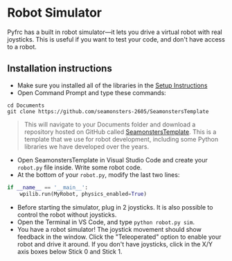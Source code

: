 # Robot Simulator

Pyfrc has a built in robot simulator&mdash;it lets you drive a virtual robot with real joysticks. This is useful if you want to test your code, and don't have access to a robot.

## Installation instructions
- Make sure you installed all of the libraries in the [Setup Instructions](../setup#install-python-libraries)
- Open Command Prompt and type these commands:
```
cd Documents
git clone https://github.com/seamonsters-2605/SeamonstersTemplate
```
> This will navigate to your Documents folder and download a repository hosted on GitHub called [SeamonstersTemplate](https://github.com/seamonsters-2605/SeamonstersTemplate). This is a template that we use for robot development, including some Python libraries we have developed over the years.
- Open SeamonstersTemplate in Visual Studio Code and create your `robot.py` file inside. Write some robot code.
- At the bottom of your `robot.py`, modify the last two lines:
```python
if __name__ == '__main__':
    wpilib.run(MyRobot, physics_enabled=True)
```
- Before starting the simulator, plug in 2 joysticks. It is also possible to control the robot without joysticks.
- Open the Terminal in VS Code, and type `python robot.py sim`.
- You have a robot simulator! The joystick movement should show feedback in the window. Click the "Teleoperated" option to enable your robot and drive it around. If you don't have joysticks, click in the X/Y axis boxes below Stick 0 and Stick 1.

